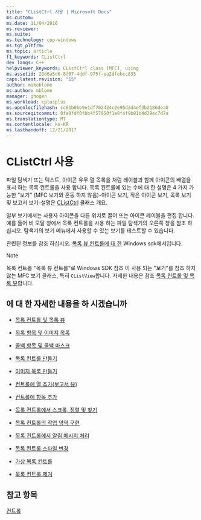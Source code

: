 ```yaml
---
title: "CListCtrl 사용 | Microsoft Docs"
ms.custom: 
ms.date: 11/04/2016
ms.reviewer: 
ms.suite: 
ms.technology: cpp-windows
ms.tgt_pltfrm: 
ms.topic: article
f1_keywords: CListCtrl
dev_langs: C++
helpviewer_keywords: CListCtrl class [MFC], using
ms.assetid: 20d6a5d6-8f07-4ddf-975f-ea2dfebcc835
caps.latest.revision: "15"
author: mikeblome
ms.author: mblome
manager: ghogen
ms.workload: cplusplus
ms.openlocfilehash: cc61b0bb9e1df702424c2e95d3d4ef3b2186dea0
ms.sourcegitcommit: 8fa8fdf0fbb4f57950f1e8f4f9b81b4d39ec7d7a
ms.translationtype: MT
ms.contentlocale: ko-KR
ms.lasthandoff: 12/21/2017
---
```

# <a name="using-clistctrl"></a>CListCtrl 사용
파일 탐색기 또는 텍스트, 아이콘 유무 열 목록을 처럼 레이블과 함께 아이콘의 배열을 표시 하는 목록 컨트롤을 사용 합니다. 목록 컨트롤에 있는 수에 대 한 설명은 4 가지 가능한 "보기" (MFC 보기와 혼동 하지 않음)-아이콘 보기, 작은 아이콘 보기, 목록 보기 및 보고서 보기-설명은 [CListCtrl](../mfc/reference/clistctrl-class.md) 클래스 개요.  
  
 일부 보기에서는 사용자 아이콘을 다른 위치로 끌어 또는 아이콘 레이블을 편집 합니다. 예를 들어 비 모달 창에서 목록 컨트롤을 사용 하는 파일 탐색기의 오른쪽 창을 참조 하십시오. 탐색기의 보기 메뉴에서 사용할 수 있는 보기를 테스트할 수 있습니다.  
  
 관련된 정보를 참조 하십시오. [목록 뷰 컨트롤에 대 한](http://msdn.microsoft.com/library/windows/desktop/bb774735) Windows sdk에서입니다.  
  
> [!NOTE]
>  목록 컨트롤 "목록 뷰 컨트롤"로 Windows SDK 참조 이 사용 되는 "보기"를 참조 하지 않는 MFC 보기 클래스, 특히 `CListView`합니다. 자세한 내용은 참조 [목록 컨트롤 및 목록 뷰](../mfc/list-control-and-list-view.md)합니다.  
  
## <a name="what-do-you-want-to-know-more-about"></a>에 대 한 자세한 내용을 하 시겠습니까  
  
-   [목록 컨트롤 및 목록 뷰](../mfc/list-control-and-list-view.md)  
  
-   [목록 항목 및 이미지 목록](../mfc/list-items-and-image-lists.md)  
  
-   [콜백 항목 및 콜백 마스크](../mfc/callback-items-and-the-callback-mask.md)  
  
-   [목록 컨트롤 만들기](../mfc/creating-the-list-control.md)  
  
-   [이미지 목록 만들기](../mfc/creating-the-image-lists.md)  
  
-   [컨트롤에 열 추가(보고서 뷰)](../mfc/adding-columns-to-the-control-report-view.md)  
  
-   [컨트롤에 항목 추가](../mfc/adding-items-to-the-control.md)  
  
-   [목록 컨트롤에서 스크롤, 정렬 및 찾기](../mfc/scrolling-arranging-sorting-and-finding-in-list-controls.md)  
  
-   [목록 컨트롤의 작업 영역 구현](../mfc/implementing-working-areas-in-list-controls.md)  
  
-   [목록 컨트롤에서 알림 메시지 처리](../mfc/processing-notification-messages-in-list-controls.md)  
  
-   [목록 컨트롤 스타일 변경](../mfc/changing-list-control-styles.md)  
  
-   [가상 목록 컨트롤](../mfc/virtual-list-controls.md)  
  
-   [목록 컨트롤 제거](../mfc/destroying-the-list-control.md)  
  
## <a name="see-also"></a>참고 항목  
 [컨트롤](../mfc/controls-mfc.md)

